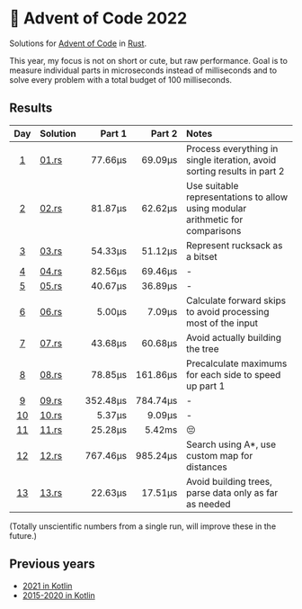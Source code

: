# 🎄 Advent of Code 2022 

Solutions for [Advent of Code](https://adventofcode.com/) in [Rust](https://www.rust-lang.org/).

This year, my focus is not on short or cute, but raw performance. Goal is to measure
individual parts in microseconds instead of milliseconds and to solve every problem with
a total budget of 100 milliseconds.

## Results

| Day                                            | Solution               | Part 1   | Part 2   | Notes |
| :--------------------------------------------: | :--------------------- | -------: | -------: | :---- |
| [1](https://adventofcode.com/2022/day/1)   | [01.rs](src/bin/01.rs) |  77.66µs |  69.09µs | Process everything in single iteration, avoid sorting results in part 2 |
| [2](https://adventofcode.com/2022/day/2)   | [02.rs](src/bin/02.rs) |  81.87µs |  62.62µs | Use suitable representations to allow using modular arithmetic for comparisons |
| [3](https://adventofcode.com/2022/day/3)   | [03.rs](src/bin/03.rs) |  54.33µs |  51.12µs | Represent rucksack as a bitset |
| [4](https://adventofcode.com/2022/day/4)   | [04.rs](src/bin/04.rs) |  82.56µs |  69.46µs | - |
| [5](https://adventofcode.com/2022/day/5)   | [05.rs](src/bin/05.rs) |  40.67µs |  36.89µs | - |
| [6](https://adventofcode.com/2022/day/6)   | [06.rs](src/bin/06.rs) |   5.00µs |   7.09µs | Calculate forward skips to avoid processing most of the input |
| [7](https://adventofcode.com/2022/day/7)   | [07.rs](src/bin/07.rs) |  43.68µs |  60.68µs | Avoid actually building the tree |
| [8](https://adventofcode.com/2022/day/8)   | [08.rs](src/bin/08.rs) |  78.85µs | 161.86µs | Precalculate maximums for each side to speed up part 1 |
| [9](https://adventofcode.com/2022/day/9)   | [09.rs](src/bin/09.rs) | 352.48µs | 784.74µs | -     |
| [10](https://adventofcode.com/2022/day/10) | [10.rs](src/bin/10.rs) |   5.37µs |   9.09µs | -     |
| [11](https://adventofcode.com/2022/day/11) | [11.rs](src/bin/11.rs) |  25.28µs |   5.42ms | 😔    |
| [12](https://adventofcode.com/2022/day/12) | [12.rs](src/bin/12.rs) | 767.46µs | 985.24µs | Search using A*, use custom map for distances |
| [13](https://adventofcode.com/2022/day/13) | [13.rs](src/bin/13.rs) |  22.63µs |  17.51µs | Avoid building trees, parse data only as far as needed |

(Totally unscientific numbers from a single run, will improve these in the future.)

## Previous years

* [2021 in Kotlin](https://github.com/komu/advent-of-code-2021)
* [2015-2020 in Kotlin](https://github.com/komu/advent-of-code)
